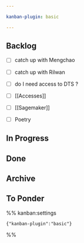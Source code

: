 ```yaml
---

kanban-plugin: basic

---
```


## Backlog

- [ ] catch up with Mengchao
- [ ] catch up with Rilwan
- [ ] do I need access to DTS ?
- [ ] [[Accesses]]
- [ ] [[Sagemaker]]
- [ ] Poetry


## In Progress



## Done



## Archive



## To Ponder





%% kanban:settings
```
{"kanban-plugin":"basic"}
```
%%